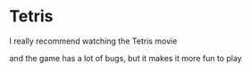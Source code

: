 # Tetris
I really recommend watching the Tetris movie

and the game has a lot of bugs, but it makes it more fun to play
